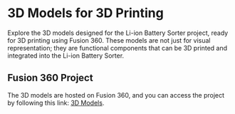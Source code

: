 # 3D Models for 3D Printing

Explore the 3D models designed for the Li-ion Battery Sorter project, ready for 3D printing using Fusion 360. These models are not just for visual representation; they are functional components that can be 3D printed and integrated into the Li-ion Battery Sorter.

## Fusion 360 Project

The 3D models are hosted on Fusion 360, and you can access the project by following this link: [3D Models](https://a360.co/3MntBkZ).
